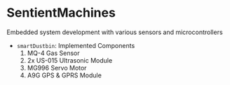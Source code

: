 # SentientMachines
Embedded system development with various sensors and microcontrollers

* `smartDustbin`: Implemented Components
    1. MQ-4 Gas Sensor
    2. 2x US-015 Ultrasonic Module
    3. MG996 Servo Motor
    4. A9G GPS & GPRS Module